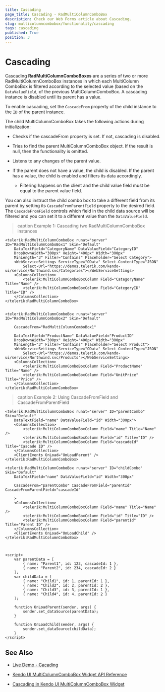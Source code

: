 ```yaml
---
title: Cascading
page_title: Cascading - RadMultiColumnComboBox
description: Check our Web Forms article about Cascading.
slug: multicolumncombobox/functionality/cascading
tags: cascading
published: True
position: 3
---
```


# Cascading

Cascading **RadMultiColumnComboBoxes** are a series of two or more RadMultiColumnComboBox instances in which each MultiColumn ComboBox is filtered according to the selected value (based on the `DataValueField`, of the previous MultiColumnComboBox. A cascading instance is disabled until its parent has a value.

To enable cascading, set the `CascadeFrom` property of the child instance to the `ID` of the parent instance.

The child MultiColumnComboBox takes the following actions during initialization:

* Checks if the cascadeFrom property is set. If not, cascading is disabled.
* Tries to find the parent MultiColumnComboBox object. If the result is null, then the functionality is omitted.
* Listens to any changes of the parent value.
* If the parent does not have a value, the child is disabled. If the parent has a value, the child is enabled and filters its data accordingly.

    * Filtering happens on the client and the child value field must be equal to the parent value field.
    
    
You can also instruct the child combo box to take a different field from its parent by setting its `CascadeFromParentField` property to the desired field. The `CascadeFromField` controls which field in the child data source will be filtered and you can set it to a different value than the `DataValueField`.

>caption Example 1: Cascading two RadMultiColumnComboBox instances

````ASP.NET
<telerik:RadMultiColumnComboBox runat="server" ID="RadMultiColumnComboBox1" Skin="Default"
    DataTextField="CategoryName" DataValueField="CategoryID"
    DropDownWidth="300px" Height="400px" Width="300px"
    MinLength="3" Filter="Contains" Placeholder="Select Category">
	<WebServiceSettings ServiceType="OData" Select-ContentType="JSON"
		Select-Url="https://demos.telerik.com/kendo-ui/service/Northwind.svc/Categories"></WebServiceSettings>
    <ColumnsCollection>
        <telerik:MultiColumnComboBoxColumn Field="CategoryName" Title="Name" />
        <telerik:MultiColumnComboBoxColumn Field="CategoryID" Title="ID" />
    </ColumnsCollection>
</telerik:RadMultiColumnComboBox>


<telerik:RadMultiColumnComboBox runat="server" ID="RadMultiColumnComboBox2" Skin="Default"

    CascadeFrom="RadMultiColumnComboBox1"

    DataTextField="ProductName" DataValueField="ProductID"
    DropDownWidth="300px" Height="400px" Width="300px"
    MinLength="3" Filter="Contains" Placeholder="Select Product">
	<WebServiceSettings ServiceType="OData" Select-ContentType="JSON"
		Select-Url="https://demos.telerik.com/kendo-ui/service/Northwind.svc/Products"></WebServiceSettings>
    <ColumnsCollection>
        <telerik:MultiColumnComboBoxColumn Field="ProductName" Title="Name" />
        <telerik:MultiColumnComboBoxColumn Field="UnitPrice" Title="Price" />
    </ColumnsCollection>
</telerik:RadMultiColumnComboBox>
````


>caption Example 2: Using CascadeFromField and CascadeFromParentField

````ASP.NET
<telerik:RadMultiColumnComboBox runat="server" ID="parentCombo" Skin="Default"
	DataTextField="name" DataValueField="id" Width="300px">
	<ColumnsCollection>
		<telerik:MultiColumnComboBoxColumn Field="name" Title="Name" />
		<telerik:MultiColumnComboBoxColumn Field="id" Title="ID" />
		<telerik:MultiColumnComboBoxColumn Field="cascadeId" Title="Cascade ID" />
	</ColumnsCollection>
	<ClientEvents OnLoad="OnLoadParent" />
</telerik:RadMultiColumnComboBox>

<telerik:RadMultiColumnComboBox runat="server" ID="childCombo" Skin="Default"
	DataTextField="name" DataValueField="id" Width="300px"
	
	CascadeFrom="parentCombo" CascadeFromField="parentId" CascadeFromParentField="cascadeId"
	
	>
	<ColumnsCollection>
		<telerik:MultiColumnComboBoxColumn Field="name" Title="Name" />
		<telerik:MultiColumnComboBoxColumn Field="id" Title="ID" />
		<telerik:MultiColumnComboBoxColumn Field="parentId" Title="Parent ID" />
	</ColumnsCollection>
	<ClientEvents OnLoad="OnLoadChild" />
</telerik:RadMultiColumnComboBox>



<script>
	var parentData = [
		{ name: "Parent1", id: 123, cascadeId: 1 },
		{ name: "Parent2", id: 234, cascadeId: 2 }
	];
	var childData = [
		{ name: "Child1", id: 1, parentId: 1 },
		{ name: "Child2", id: 2, parentId: 2 },
		{ name: "Child3", id: 3, parentId: 1 },
		{ name: "Child4", id: 4, parentId: 2 }
	];

	function OnLoadParent(sender, args) {
		sender.set_dataSource(parentData);
	}

	function OnLoadChild(sender, args) {
		sender.set_dataSource(childData);
	}
</script>
````



## See Also

* [Live Demo - Cacading](https://demos.telerik.com/aspnet-ajax/multicolumncombobox/cascading/defaultcs.aspx)

* [Kendo UI MultiColumnComboBox Widget API Reference](https://docs.telerik.com/kendo-ui/api/javascript/ui/multicolumncombobox)

* [Cascading in Kendo UI MultiColumnComboBox Widget](https://docs.telerik.com/kendo-ui/controls/editors/multicolumncombobox/cascading)

